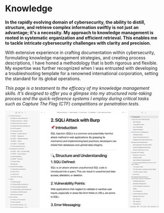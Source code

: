# Knowledge

**In the rapidly evolving domain of cybersecurity, the ability to distill, structure, and retrieve complex information swiftly is not just an advantage; it's a necessity. My approach to knowledge management is rooted in systematic organization and efficient retrieval. This enables me to tackle intricate cybersecurity challenges with clarity and precision.**

With extensive experience in crafting documentation within cybersecurity, formulating knowledge management strategies, and creating process descriptions, I have honed a methodology that is both rigorous and flexible. My expertise was further recognized when I was entrusted with developing a troubleshooting template for a renowned international corporation, setting the standard for its global operations.

*This page is a testament to the efficacy of my knowledge management skills. It's designed to offer you a glimpse into my structured note-taking process and the quick-reference systems I employ during critical tasks such as Capture The Flag (CTF) competitions or penetration tests.*

![kmgmt.png](https://github.com/hhkolberg/hhkolberg.github.io/blob/c57fbbed824e71d70e8a6b04456669149f8ba69b/pages/Kmgmt.png)
